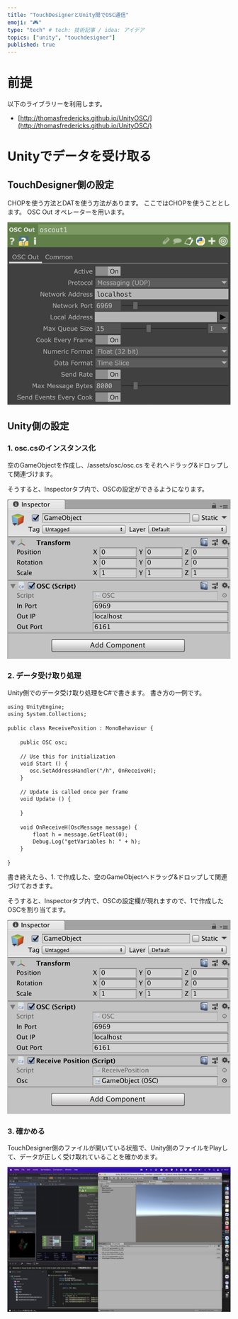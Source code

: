 ```yaml
---
title: "TouchDesignerとUnity間でOSC通信"
emoji: "🎮"
type: "tech" # tech: 技術記事 / idea: アイデア
topics: ["unity", "touchdesigner"]
published: true
---
```


# 前提

以下のライブラリーを利用します。

- [http://thomasfredericks.github.io/UnityOSC/](http://thomasfredericks.github.io/UnityOSC/)


# Unityでデータを受け取る

## TouchDesigner側の設定

CHOPを使う方法とDATを使う方法があります。
ここではCHOPを使うこととします。
OSC Out オペレーターを用います。

![](/images/unity_osc_03.png)




## Unity側の設定

### 1. osc.csのインスタンス化

空のGameObjectを作成し、/assets/osc/osc.cs をそれへドラッグ&ドロップして関連づけます。

そうすると、Inspectorタブ内で、OSCの設定ができるようになります。

![](/images/unity_osc_01.png)

### 2. データ受け取り処理

Unity側でのデータ受け取り処理をC#で書きます。
書き方の一例です。

```
using UnityEngine;
using System.Collections;

public class ReceivePosition : MonoBehaviour {
    
   	public OSC osc;

	// Use this for initialization
	void Start () {
       osc.SetAddressHandler("/h", OnReceiveH);
    }
	
	// Update is called once per frame
	void Update () {
	
	}

    void OnReceiveH(OscMessage message) {
        float h = message.GetFloat(0);
        Debug.Log("getVariables h: " + h);
    }

}
```

書き終えたら、1. で作成した、空のGameObjectへドラッグ&ドロップして関連づけておきます。

そうすると、Inspectorタブ内で、OSCの設定欄が現れますので、1で作成したOSCを割り当てます。

![](/images/unity_osc_02.png)


### 3. 確かめる

TouchDesigner側のファイルが開いている状態で、Unity側のファイルをPlayして、データが正しく受け取れていることを確かめます。

![](/images/unity_osc_04.png)